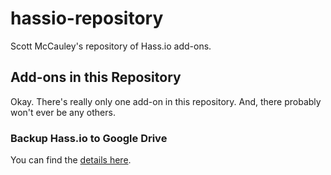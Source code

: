 # hassio-repository
Scott McCauley's repository of Hass[]().io add-ons.

## Add-ons in this Repository
Okay. There's really only one add-on in this repository. And, there probably won't ever be any others.
### Backup Hass[]().io to Google Drive
You can find the [details here](https://github.com/samccauley/addon-hassiogooglebackup).